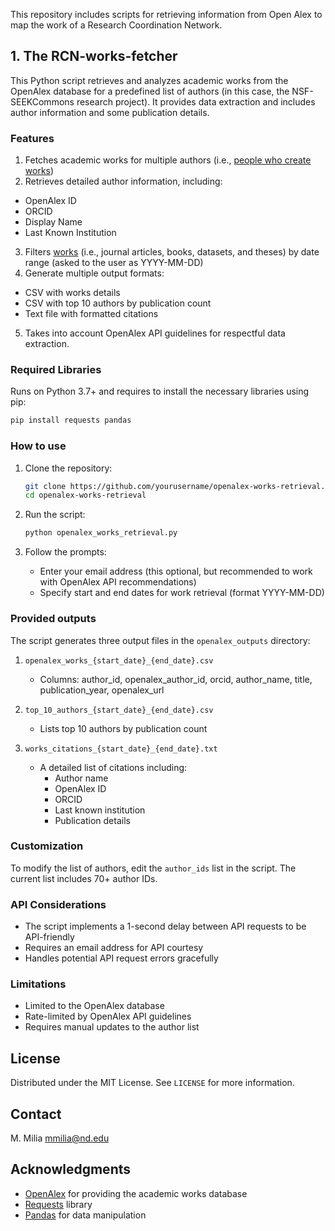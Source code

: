 This repository includes scripts for retrieving information from Open Alex to map the work of a Research Coordination Network. 

## 1. The RCN-works-fetcher
This Python script retrieves and analyzes academic works from the OpenAlex database for a predefined list of authors (in this case, the NSF-SEEKCommons research project). It provides  data extraction and includes author information and some publication details.

### Features
1. Fetches academic works for multiple authors (i.e., [people who create works]([url](https://docs.openalex.org/api-entities/authors))) 
2. Retrieves detailed author information, including:
  - OpenAlex ID
  - ORCID
  - Display Name
  - Last Known Institution
3. Filters [works]([url](https://docs.openalex.org/api-entities/works/)) (i.e., journal articles, books, datasets, and theses) by date range (asked to the user as YYYY-MM-DD)
4. Generate multiple output formats:
  - CSV with works details
  - CSV with top 10 authors by publication count
  - Text file with formatted citations
5. Takes into account OpenAlex API guidelines for respectful data extraction. 

### Required Libraries
Runs on Python 3.7+ and requires to install the necessary libraries using pip:

```bash
pip install requests pandas
```

### How to use
1. Clone the repository:
   ```bash
   git clone https://github.com/yourusername/openalex-works-retrieval.git
   cd openalex-works-retrieval
   ```
   
2. Run the script:
   ```bash
   python openalex_works_retrieval.py
   ```

3. Follow the prompts:
   - Enter your email address (this optional, but recommended to work with OpenAlex API recommendations)
   - Specify start and end dates for work retrieval (format YYYY-MM-DD)

### Provided outputs
The script generates three output files in the `openalex_outputs` directory:

1. `openalex_works_{start_date}_{end_date}.csv`
   - Columns: author_id, openalex_author_id, orcid, author_name, title, publication_year, openalex_url

2. `top_10_authors_{start_date}_{end_date}.csv`
   - Lists top 10 authors by publication count

3. `works_citations_{start_date}_{end_date}.txt`
   - A detailed list of citations including:
     * Author name
     * OpenAlex ID
     * ORCID
     * Last known institution
     * Publication details

### Customization
To modify the list of authors, edit the `author_ids` list in the script. The current list includes 70+ author IDs.

### API Considerations
- The script implements a 1-second delay between API requests to be API-friendly
- Requires an email address for API courtesy
- Handles potential API request errors gracefully

### Limitations
- Limited to the OpenAlex database
- Rate-limited by OpenAlex API guidelines
- Requires manual updates to the author list

## License
Distributed under the MIT License. See `LICENSE` for more information.

## Contact
M. Milia <mmilia@nd.edu>

## Acknowledgments
- [OpenAlex](https://openalex.org/) for providing the academic works database
- [Requests](https://docs.python-requests.org/en/master/) library
- [Pandas](https://pandas.pydata.org/) for data manipulation
